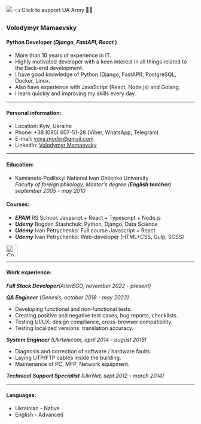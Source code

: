 <a href="https://u8views.com/github/VolodymyrMamaevsky"><img src="https://u8views.com/api/v1/github/profiles/92807271/views/day-week-month-total-count.svg"></a> 👈  Click to support UA Army 💙💛
### Volodymyr Mamaevsky  
#### Python Developer (***Django, FastAPI, React*** )
- More than 10 years of experience in IT.
- Highly motivated developer with a keen interest in all things related to the Back-end development. 
- I have good knowledge of Python (Django, FastAPI), PostgreSQL, Docker, Linux. 
- Also have experience with JavaScript (React, Node.js) and Golang. 
- I learn quickly and improving my skills every day.
---
#### Personal information:

- Location: Kyiv, Ukraine
- Phone: +38 (095) 607-51-28 (Viber, WhatsApp, Telegram)
- E-mail: vova.moder@gmail.com
- LinkedIn: [Volodymyr Mamaevsky](https://www.linkedin.com/in/volodymyr-mamaevsky-ab8381208/)

---
#### Education:

- Kamianets-Podilskyi National Ivan Ohiienko University  
*Faculty of foreign philology, Master's degree (***English teacher***)*  
*september 2005 - may 2010*

#### Courses:
- ***EPAM*** RS School: Javasript + React + Typescript + Node.js
- ***Udemy*** Bogdan Stashchuk: Python, Django, Data Science
- ***Udemy*** Ivan Petrychenko: Full course Javascript + React
- ***Udemy*** Ivan Petrychenko: Web-developer (HTML+CSS, Gulp, SCSS)
  
<a href="https://www.codewars.com/users/VolodymyrMamaevsky">
  <img height=30 alt="Codewars" src="https://www.codewars.com/users/VolodymyrMamaevsky/badges/large?logo=false"/>
</a> 

---
#### Work experience:

***Full Stack Developer**(AlterEGO, november 2022 - present)*

***QA Engineer** (Genesis, october 2018 - may 2022)*
- Developing functional and non‑functional tests.
- Creating positive and negative test cases, bug reports, checklists.
- Testing UI/UX: design compliance, cross-browser compatibility.
- Testing localized versions: translation accuracy.  
 
***System Engineer** (Ukrtelecom, april 2014 - august 2018)*
- Diagnosis and correction of software / hardware faults.
- Laying UTP/FTP cables inside the building.
- Maintenance of PC, MFP, Network equipment.

***Technical Support Specialist** (UkrNet, sept 2012 - march 2014)*

---
#### Languages:

- Ukrainian - Native
- English - Advanced
